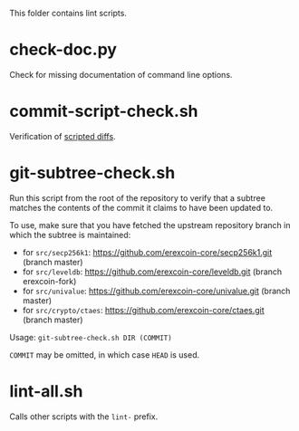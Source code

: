 This folder contains lint scripts.

check-doc.py
============
Check for missing documentation of command line options.

commit-script-check.sh
======================
Verification of [scripted diffs](/doc/developer-notes.md#scripted-diffs).

git-subtree-check.sh
====================
Run this script from the root of the repository to verify that a subtree matches the contents of
the commit it claims to have been updated to.

To use, make sure that you have fetched the upstream repository branch in which the subtree is
maintained:
* for `src/secp256k1`: https://github.com/erexcoin-core/secp256k1.git (branch master)
* for `src/leveldb`: https://github.com/erexcoin-core/leveldb.git (branch erexcoin-fork)
* for `src/univalue`: https://github.com/erexcoin-core/univalue.git (branch master)
* for `src/crypto/ctaes`: https://github.com/erexcoin-core/ctaes.git (branch master)

Usage: `git-subtree-check.sh DIR (COMMIT)`

`COMMIT` may be omitted, in which case `HEAD` is used.

lint-all.sh
===========
Calls other scripts with the `lint-` prefix.
